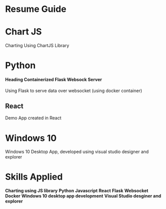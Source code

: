 # Resume Guide


# Chart JS

Charting Using ChartJS Library

# Python

#### Heading Containerized Flask Websock Server 

Using Flask to serve data over websocket (using docker container)

## React

Demo App created in React

# Windows 10

Windows 10 Desktop App, developed using visual studio designer and explorer

# Skills Applied

**Charting using JS library**
**Python**
**Javascript**
**React**
**Flask**
**Websocket**
**Docker**
**Windows 10 desktop app development**
**Visual Studio desginer and explorer**
